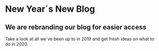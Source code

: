 # New Year´s New Blog
## We are rebranding our blog for easier access

Take a look at all we´ve been up to in 2019 and get fresh ideas on what to do in 2020.

